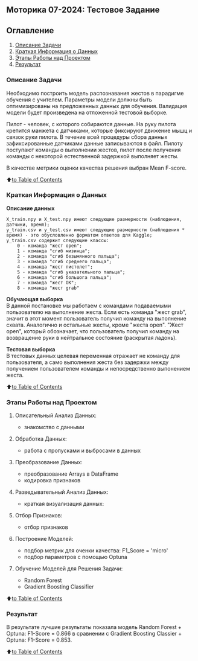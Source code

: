 ## **Моторика 07-2024: Тестовое Задание**

## Оглавление
1. [Описание Задачи](README.md#описание-проекта)
2. [Краткая Информация о Данных](README.md#краткая-информация-о-данных)
3. [Этапы Работы над Проектом](README.md#этапы-работы-над-проектом)
4. [Результат](README.md#результат)


### Описание Задачи

Необходимо построить модель распознавания жестов в парадигме обучения с учителем. Параметры модели должны быть оптимизированы на предложенных данных для обучения. Валидация модели будет произведена на отложенной тестовой выборке.

Пилот - человек, с которого собираются данные.
На руку пилота крепится манжета с датчиками, которые фиксируют движение мышц и связок руки пилота. В течение всей процедуры сбора данных зафиксированные датчиками данные записываются в файл.
Пилоту поступают команды о выполнении жестов, пилот после получения команды с некоторой естественной задержкой выполняет жесты.

В качестве метрики оценки качества решения выбран Mean F-score.

:arrow_up:[to Table of Contents](README.md#оглавление)


### Краткая Информация о Данных

**Описание данных**

    X_train.npy и X_test.npy имеют следующие размерности (наблюдения, датчики, время);
    y_train.csv и y_test.csv имеют следующие размерности (наблюдения * время) - это обусловленно форматом ответов для Kaggle;
    y_train.csv содержит следующие классы:
        0 - команда "жест open";
        1 - команда "сгиб мизинца";
        2 - команда "сгиб безымянного пальца";
        3 - команда "сгиб среднего пальца";
        4 - команда "жест пистолет";
        5 - команда "сгиб указательного пальца";
        6 - команда "сгиб большога пальца";
        7 - команда "жест ОК";
        8 - команда "жест grab"

**Обучающая выборка** \
В данной постановке мы работаем с командами подаваемыми пользователю на выполнение жеста. Если есть команда "жест grab", значит в этот момент пользователь получил команду на выполнение схвата.
Аналогично и остальные жесты, кроме "жеста open".
"Жест open", который обозначает, что пользователь получил команду на возвращение руки в нейтральное состояние (раскрытая ладонь).

**Тестовая выборка** \
В тестовых данных целевая переменная отражает не команду для пользователя, а само выполнения жеста без задержки между получением пользователем команды и непосредственно выпонением жеста.

:arrow_up:[to Table of Contents](README.md#оглавление)


### Этапы Работы над Проектом

1. Описательный Анализ Данных:
   - знакомство с данными

2. Обработка Данных:
   - работа с пропусками и выбросами в данных

3. Преобразование Данных:
   - преобразование Arrays в DataFrame
   - кодировка признаков

4. Разведывательный Анализ Данных:
   - краткая визуализация данных:

5. Отбор Признаков:
   - отбор признаков

6. Построение Моделей:
   - подбор метрик для оченки качества: F1_Score = 'micro'
   - подбор параметров с помощью Optuna

7. Обучение Моделей для Решения Задачи:
   - Random Forest
   - Gradient Boosting Classifier

:arrow_up:[to Table of Contents](README.md#оглавление)


### Результат

В результате лучшие результаты показала модель Random Forest + Optuna: F1-Score = 0.866 в сравнении с Gradient Boosting Classier + Optuna: F1-Score = 0.853.



:arrow_up:[to Table of Contents](README.md#оглавление)
